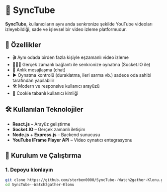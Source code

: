 # 🎥 SyncTube

**SyncTube**, kullanıcıların aynı anda senkronize şekilde YouTube videoları izleyebildiği, sade ve işlevsel bir video izleme platformudur.

## 🚀 Özellikler

- 🎬 Aynı odada birden fazla kişiyle eşzamanlı video izleme
- 🧑‍🤝‍🧑 Gerçek zamanlı bağlantı ile senkronize oynatma (Socket.IO ile)
- 💬 Anlık mesajlaşma (chat)
- ▶️ Oynatma kontrolü (duraklatma, ileri sarma vb.) sadece oda sahibi tarafından yapılabilir
- 🛠️ Modern ve responsive kullanıcı arayüzü
- 🍪 Cookie tabanlı kullanıcı kimliği

## 🛠️ Kullanılan Teknolojiler

- **React.js** – Arayüz geliştirme
- **Socket.IO** – Gerçek zamanlı iletişim
- **Node.js** + **Express.js** – Backend sunucusu
- **YouTube IFrame Player API** – Video oynatıcı entegrasyonu

## 🔧 Kurulum ve Çalıştırma

### 1. Depoyu klonlayın

```bash
git clone https://github.com/sterben0000/SyncTube--Watch2gather-Klonu.git
cd SyncTube--Watch2gather-Klonu
